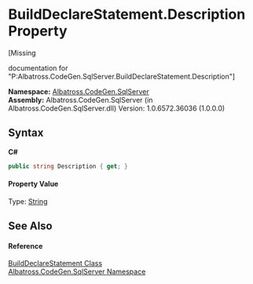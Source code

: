 # BuildDeclareStatement.Description Property 
 

\[Missing <summary> documentation for "P:Albatross.CodeGen.SqlServer.BuildDeclareStatement.Description"\]

**Namespace:**&nbsp;<a href="9727DDEC">Albatross.CodeGen.SqlServer</a><br />**Assembly:**&nbsp;Albatross.CodeGen.SqlServer (in Albatross.CodeGen.SqlServer.dll) Version: 1.0.6572.36036 (1.0.0.0)

## Syntax

**C#**<br />
``` C#
public string Description { get; }
```


#### Property Value
Type: <a href="http://msdn2.microsoft.com/en-us/library/s1wwdcbf" target="_blank">String</a>

## See Also


#### Reference
<a href="44F9F70B">BuildDeclareStatement Class</a><br /><a href="9727DDEC">Albatross.CodeGen.SqlServer Namespace</a><br />